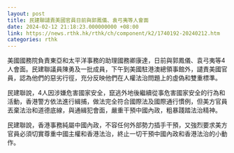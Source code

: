 ```yaml
---
layout: post
title: 民建聯譴責美國官員日前與郭鳳儀、袁弓夷等人會面
date: 2024-02-12 21:18:23.000000000 +08:00
link: https://news.rthk.hk/rthk/ch/component/k2/1740192-20240212.htm
categories: rthk
---
```


美國國務院負責東亞和太平洋事務的助理國務卿康達，日前與郭鳳儀、袁弓夷等4人會面。民建聯議員陳勇及一批成員，下午到美國駐港澳總領事館外，譴責美國官員，認為他們的惡劣行徑，充分反映他們在人權法治問題上的虛偽和雙重標準。

民建聯說，4人因涉嫌危害國家安全，竄逃外地後繼續從事危害國家安全的行為和活動，香港警方依法進行緝捕，做法完全符合國際法及國際通行慣例，但美方官員丟棄法治和道德底線，與通緝犯會面，嚴重干預中國內政，粗暴踐踏法治精神。

民建聯說，香港事務純屬中國內政，不容任何外部勢力插手干預，又強烈要求美方官員必須切實尊重中國主權和香港法治，終止一切干預中國內政和香港法治的小動作。
